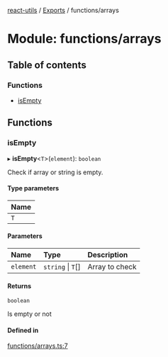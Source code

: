 [react-utils](../README.md) / [Exports](../modules.md) / functions/arrays

# Module: functions/arrays

## Table of contents

### Functions

- [isEmpty](functions_arrays.md#isempty)

## Functions

### isEmpty

▸ **isEmpty**<`T`\>(`element`): `boolean`

Check if array or string is empty.

#### Type parameters

| Name |
| :------ |
| `T` |

#### Parameters

| Name | Type | Description |
| :------ | :------ | :------ |
| `element` | `string` \| `T`[] | Array to check |

#### Returns

`boolean`

Is empty or not

#### Defined in

[functions/arrays.ts:7](https://github.com/mts88/react-utils/blob/eee399d/lib/functions/arrays.ts#L7)

